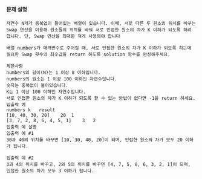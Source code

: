 #### 문제 설명
    자연수 N개가 중복없이 들어있는 배열이 있습니다. 이때, 서로 다른 두 원소의 위치를 바꾸는 Swap 연산을 이용해 원소들의 위치를 바꿔 서로 인접한 원소의 차가 K 이하가 되도록 하려 합니다. 단, Swap 연산을 최대한 적게 사용해야 합니다
    
    배열 numbers가 매개변수로 주어질 때, 서로 인접한 원소의 차가 K 이하가 되도록 하는데 필요한 Swap 횟수의 최솟값을 return 하도록 solution 함수를 완성해주세요.
    
    제한사항
    numbers의 길이(N)는 1 이상 8 이하입니다.
    numbers의 원소는 1 이상 100 이하인 자연수입니다.
    숫자는 중복없이 들어있습니다.
    K는 1 이상 100 이하인 자연수입니다.
    서로 인접한 원소의 차가 K 이하가 되도록 할 수 있는 방법이 없다면 -1을 return 하세요.
    입출력 예
    numbers	k	result
    [10, 40, 30, 20]	20	1
    [3, 7, 2, 8, 6, 4, 5, 1]	3	2
    입출력 예 설명
    입출력 예 #1
    30과 40의 위치를 바꾸면 [10, 30, 40, 20]이 되며, 인접한 원소의 차가 모두 20 이하가 됩니다.
    
    입출력 예 #2
    3과 4의 위치를 바꾸고, 2와 5의 위치를 바꾸면 [4, 7, 5, 8, 6, 3, 2, 1]이 되며, 인접한 원소의 차가 모두 3 이하가 됩니다.